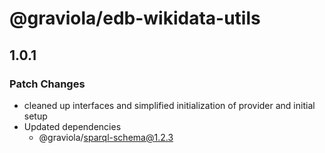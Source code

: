 # @graviola/edb-wikidata-utils

## 1.0.1

### Patch Changes

- cleaned up interfaces and simplified initialization of provider and initial setup
- Updated dependencies
  - @graviola/sparql-schema@1.2.3
